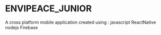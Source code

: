 # ENVIPEACE_JUNIOR
A cross platform mobile application created using : 
javascript 
ReactNative
nodejs 
Firebase
